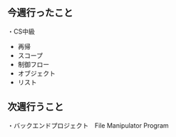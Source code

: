 ## 今週行ったこと
・CS中級
- 再帰
- スコープ
- 制御フロー
- オブジェクト
- リスト
## 次週行うこと
・バックエンドプロジェクト　File Manipulator Program
